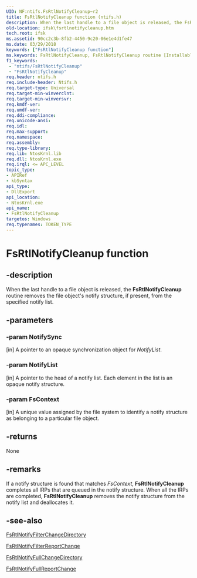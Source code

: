 ```yaml
---
UID: NF:ntifs.FsRtlNotifyCleanup~r2
title: FsRtlNotifyCleanup function (ntifs.h)
description: When the last handle to a file object is released, the FsRtlNotifyCleanup routine removes the file object's notify structure, if present, from the specified notify list.
old-location: ifsk\fsrtlnotifycleanup.htm
tech.root: ifsk
ms.assetid: 90cc2c3b-8fb2-4450-9c20-06e1e4d1fe47
ms.date: 03/29/2018
keywords: ["FsRtlNotifyCleanup function"]
ms.keywords: FsRtlNotifyCleanup, FsRtlNotifyCleanup routine [Installable File System Drivers], fsrtlref_7b5eea13-55d3-48de-baf3-4e16fcc1a755.xml, ifsk.fsrtlnotifycleanup, ntifs/FsRtlNotifyCleanup
f1_keywords:
 - "ntifs/FsRtlNotifyCleanup"
 - "FsRtlNotifyCleanup"
req.header: ntifs.h
req.include-header: Ntifs.h
req.target-type: Universal
req.target-min-winverclnt:
req.target-min-winversvr:
req.kmdf-ver:
req.umdf-ver:
req.ddi-compliance:
req.unicode-ansi:
req.idl:
req.max-support:
req.namespace:
req.assembly:
req.type-library:
req.lib: NtosKrnl.lib
req.dll: NtosKrnl.exe
req.irql: <= APC_LEVEL
topic_type:
- APIRef
- kbSyntax
api_type:
- DllExport
api_location:
- NtosKrnl.exe
api_name:
- FsRtlNotifyCleanup
targetos: Windows
req.typenames: TOKEN_TYPE
---
```


# FsRtlNotifyCleanup function


## -description


When the last handle to a file object is released, the <b>FsRtlNotifyCleanup</b> routine removes the file object's notify structure, if present, from the specified notify list.


## -parameters




### -param NotifySync 
[in]
A pointer to an opaque synchronization object for <i>NotifyList</i>.


### -param NotifyList 
[in]
A pointer to the head of a notify list. Each element in the list is an opaque notify structure.


### -param FsContext 
[in]
A unique value assigned by the file system to identify a notify structure as belonging to a particular file object.


## -returns



None




## -remarks



If a notify structure is found that matches <i>FsContext</i>, <b>FsRtlNotifyCleanup</b> completes all IRPs that are queued in the notify structure. When all the IRPs are completed, <b>FsRtlNotifyCleanup</b> removes the notify structure from the notify list and deallocates it.




## -see-also




<a href="https://docs.microsoft.com/windows-hardware/drivers/ddi/ntifs/nf-ntifs-_fsrtl_advanced_fcb_header-fsrtlnotifyfilterchangedirectory">FsRtlNotifyFilterChangeDirectory</a>



<a href="https://docs.microsoft.com/windows-hardware/drivers/ddi/ntifs/nf-ntifs-_fsrtl_advanced_fcb_header-fsrtlnotifyfilterreportchange">FsRtlNotifyFilterReportChange</a>



<a href="https://docs.microsoft.com/windows-hardware/drivers/ddi/ntifs/nf-ntifs-_fsrtl_advanced_fcb_header-fsrtlnotifyfullchangedirectory">FsRtlNotifyFullChangeDirectory</a>



<a href="https://docs.microsoft.com/windows-hardware/drivers/ddi/ntifs/nf-ntifs-_fsrtl_advanced_fcb_header-fsrtlnotifyfullreportchange">FsRtlNotifyFullReportChange</a>
 

 

